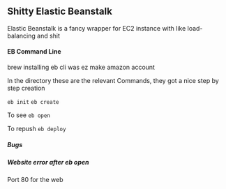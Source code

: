 ## Shitty Elastic Beanstalk

Elastic Beanstalk is a fancy wrapper for EC2 instance with like load-balancing and shit

#### EB Command Line

brew installing eb cli was ez
make amazon account

In the directory these are the relevant Commands, they got a nice step by step creation

`eb init`
`eb create`

To see
`eb open`

To repush
`eb deploy`

##### Bugs

##### Website error after eb open

  Port 80 for the web

## 